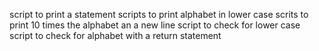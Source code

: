script to print a statement
scripts to print alphabet in lower case
scrits to print 10 times the alphabet an a new line
script to check for lower case
script to check for alphabet with a return statement
